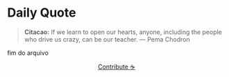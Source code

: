 # Daily Quote

> **Citacao:** If we learn to open our hearts, anyone, including the people who drive us crazy, can be our teacher. — Pema Chodron

fim do arquivo

<watermark-footer>
<p align="center">
  <a href="https://github.com/ruisuan/ruisuan/blob/main/contribute.md">Contribute ☕</a>
</p>
</watermark-footer>
